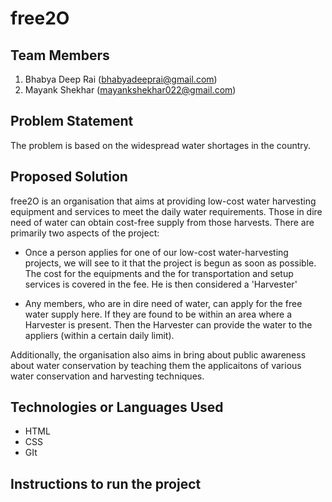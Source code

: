 # free2O


## Team Members

1. Bhabya Deep Rai (bhabyadeeprai@gmail.com)
2. Mayank Shekhar (mayankshekhar022@gmail.com)

## Problem Statement

The problem is based on the widespread water shortages in the country. 

## Proposed Solution

free2O is an organisation that aims at providing low-cost water harvesting equipment and services to meet the daily water requirements.
Those in dire need of water can obtain cost-free supply from those harvests.
There are primarily two aspects of the project:

* Once a person applies for one of our low-cost water-harvesting projects,
  we will see to it that the project is begun as soon as possible. The cost for the equipments
  and the for transportation and setup services is covered in the fee. He is then considered a 'Harvester'

* Any members, who are in dire need of water, can apply for the free water supply here. If they are found to be within an area where
	a Harvester is present. Then the Harvester can provide the water to the appliers 
	(within a certain daily limit).

Additionally, the organisation also aims in bring about public awareness about water conservation by teaching them 
the applicaitons of various water conservation and harvesting techniques.

## Technologies or  Languages Used

* HTML
* CSS
* GIt

## Instructions to run the project



